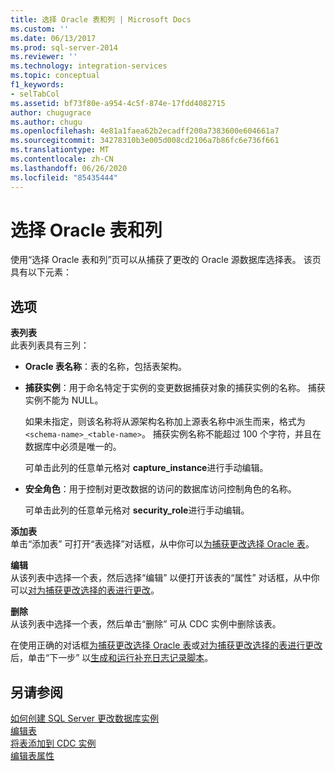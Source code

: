 ```yaml
---
title: 选择 Oracle 表和列 | Microsoft Docs
ms.custom: ''
ms.date: 06/13/2017
ms.prod: sql-server-2014
ms.reviewer: ''
ms.technology: integration-services
ms.topic: conceptual
f1_keywords:
- selTabCol
ms.assetid: bf73f80e-a954-4c5f-874e-17fdd4082715
author: chugugrace
ms.author: chugu
ms.openlocfilehash: 4e81a1faea62b2ecadff200a7383600e604661a7
ms.sourcegitcommit: 34278310b3e005d008cd2106a7b86fc6e736f661
ms.translationtype: MT
ms.contentlocale: zh-CN
ms.lasthandoff: 06/26/2020
ms.locfileid: "85435444"
---
```

# <a name="select-oracle-tables-and-columns"></a>选择 Oracle 表和列
  使用“选择 Oracle 表和列”页可以从捕获了更改的 Oracle 源数据库选择表。 该页具有以下元素：  
  
## <a name="options"></a>选项  
 **表列表**  
 此表列表具有三列：  
  
-   **Oracle 表名称**：表的名称，包括表架构。  
  
-   **捕获实例**：用于命名特定于实例的变更数据捕获对象的捕获实例的名称。 捕获实例不能为 NULL。  
  
     如果未指定，则该名称将从源架构名称加上源表名称中派生而来，格式为 `<schema-name>_<table-name>`。 捕获实例名称不能超过 100 个字符，并且在数据库中必须是唯一的。  
  
     可单击此列的任意单元格对 **capture_instance**进行手动编辑。  
  
-   **安全角色**：用于控制对更改数据的访问的数据库访问控制角色的名称。  
  
     可单击此列的任意单元格对 **security_role**进行手动编辑。  
  
 **添加表**  
 单击“添加表”  可打开“表选择”对话框，从中你可以[为捕获更改选择 Oracle 表](select-oracle-tables-for-capturing-changes.md)。  
  
 **编辑**  
 从该列表中选择一个表，然后选择“编辑”  以便打开该表的“属性”  对话框，从中你可以[对为捕获更改选择的表进行更改](make-changes-to-the-tables-selected-for-capturing-changes.md)。  
  
 **删除**  
 从该列表中选择一个表，然后单击“删除”  可从 CDC 实例中删除该表。  
  
 在使用正确的对话框[为捕获更改选择 Oracle 表](select-oracle-tables-for-capturing-changes.md)或[对为捕获更改选择的表进行更改](make-changes-to-the-tables-selected-for-capturing-changes.md)后，单击“下一步”  以[生成和运行补充日志记录脚本](generate-and-run-the-supplemental-logging-script.md)。  
  
## <a name="see-also"></a>另请参阅  
 [如何创建 SQL Server 更改数据库实例](how-to-create-the-sql-server-change-database-instance.md)   
 [编辑表](edit-tables.md)   
 [将表添加到 CDC 实例](add-tables-to-a-cdc-instance.md)   
 [编辑表属性](edit-the-table-properties.md)  
  
  
